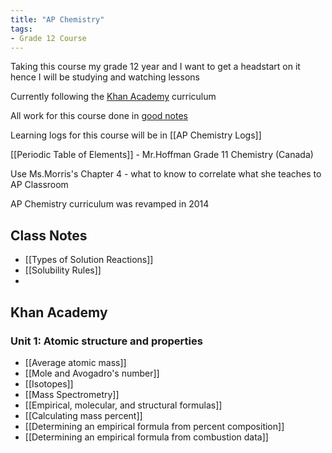 ```yaml
---
title: "AP Chemistry"
tags:
- Grade 12 Course
---
```

Taking this course my grade 12 year and I want to get a headstart on it hence I will be studying and watching lessons

Currently following the [Khan Academy](https://www.khanacademy.org/science/ap-chemistry-beta) curriculum

All work for this course done in [good notes](https://share.goodnotes.com/s/4Z8Qq60OLNiNoMtlv7w4bU)

Learning logs for this course will be in [[AP Chemistry Logs]]

[[Periodic Table of Elements]] - Mr.Hoffman Grade 11 Chemistry (Canada)

Use Ms.Morris's Chapter 4 - what to know to correlate what she teaches to AP Classroom

AP Chemistry curriculum was revamped in 2014

## Class Notes

-  [[Types of Solution Reactions]]
- [[Solubility Rules]]
- 

## Khan Academy
### Unit 1: Atomic structure and properties

- [[Average atomic mass]]
- [[Mole and Avogadro's number]]
- [[Isotopes]]
- [[Mass Spectrometry]]
- [[Empirical, molecular, and structural formulas]]
- [[Calculating mass percent]]
- [[Determining an empirical formula from percent composition]]
- [[Determining an empirical formula from combustion data]]

